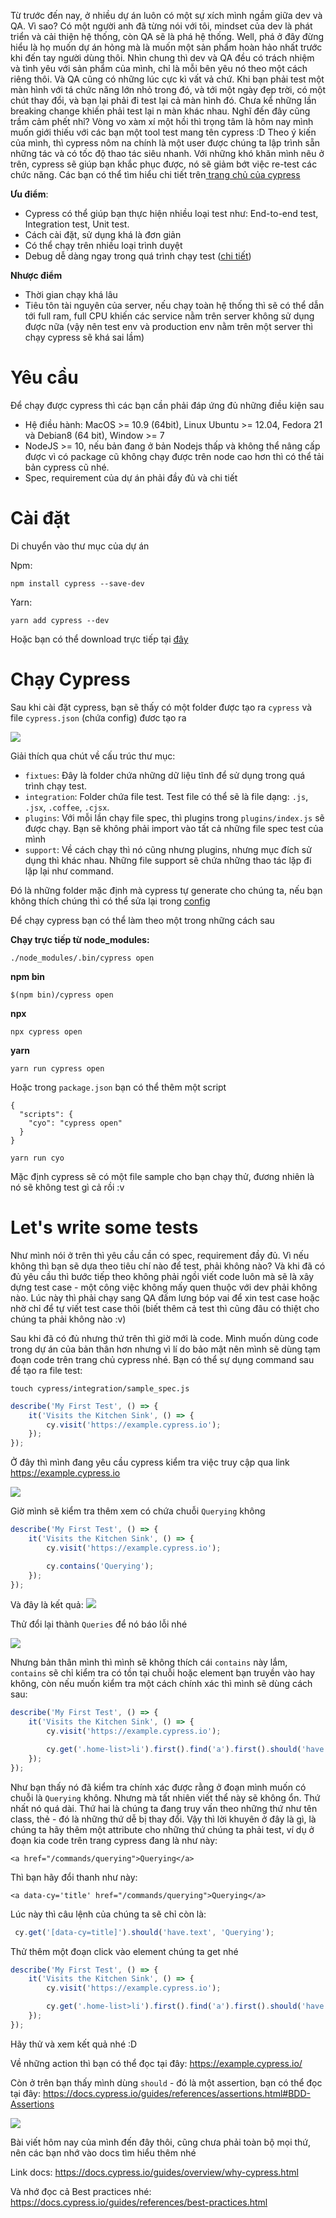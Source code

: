Từ trước đến nay, ở nhiều dự án luôn có một sự xích mình ngầm giữa dev và QA. Vì sao? Có một người anh đã từng nói với tôi, mindset của dev là phát triển và cải thiện hệ thống, còn QA sẽ là phá hệ thống. Well, phá ở đây đừng hiểu là họ muốn dự án hỏng mà là muốn một sản phẩm hoàn hảo nhất trước khi đến tay người dùng thôi. Nhìn chung thì dev và QA đều có trách nhiệm và tình yêu với sản phẩm của mình, chỉ là mỗi bên yêu nó theo một cách riêng thôi. Và QA cũng có những lúc cực kì vất vả chứ. Khi bạn phải test một màn hình với tá chức năng lớn nhỏ trong đó, và tới một ngày đẹp trời, có một chút thay đổi, và bạn lại phải đi test lại cả màn hình đó. Chưa kể những lần breaking change khiến phải test lại n màn khác nhau. Nghĩ đến đây cũng trầm cảm phết nhỉ? Vòng vo xàm xí một hồi thì trọng tâm là hôm nay mình muốn giới thiếu với các bạn một tool test mang tên cypress :D Theo ý kiến của mình, thì cypress nôm na chính là một user được chúng ta lập trình sẵn những tác và có tốc độ thao tác siêu nhanh. Với những khó khăn mình nêu ở trên, cypress sẽ giúp bạn khắc phục được, nó sẽ giảm bớt việc re-test các chức năng. Các bạn có thể tìm hiểu chi tiết trên[ trang chủ của cypress](https://docs.cypress.io/guides/overview/why-cypress.html)

**Ưu điểm**:

* Cypress có thể giúp bạn thực hiện nhiều loại test như: End-to-end test,  Integration test, Unit test.
* Cách cài đặt, sử dụng khá là đơn giản
* Có thể chạy trên nhiều loại trình duyệt 
* Debug dễ dàng ngay trong quá trình chạy test ([chi tiết](https://docs.cypress.io/guides/getting-started/writing-your-first-test.html#Debugging))


**Nhược điểm**
* Thời gian chạy khá lâu
* Tiêu tôn tài nguyên của server, nếu chạy toàn hệ thống thì sẽ có thể dẫn tới full ram, full CPU khiến các service nằm trên server không sử dụng được nữa (vậy nên test env và production env nằm trên một server thì chạy cypress sẽ khá sai lầm)

# Yêu cầu
Để chạy được cypress thì các bạn cần phải đáp ứng đủ những điều kiện sau

* Hệ điều hành: MacOS >= 10.9 (64bit), Linux Ubuntu >= 12.04, Fedora 21 và Debian8 (64 bit), Window >= 7
* NodeJS >= 10, nếu bản đang ở bản Nodejs thấp và không thể nâng cấp được vì có package cũ không chạy được trên node cao hơn thì có thể tải bản cypress cũ nhé.
* Spec, requirement của dự án phải đầy đủ và chi tiết

# Cài đặt
Di chuyển vào thư mục của dự án

Npm:
```
npm install cypress --save-dev
```

Yarn:
```
yarn add cypress --dev
```

Hoặc bạn có thể download trực tiếp tại [đây](https://download.cypress.io/desktop)

# Chạy Cypress
Sau khi cài đặt cypress, bạn sẽ thấy có một folder được tạo ra `cypress` và file `cypress.json` (chứa config) đươc tạo ra

![](https://images.viblo.asia/d08229c1-09a0-4122-889e-59c9f2e42cce.png)

Giải thích qua chút về cấu trúc thư mục:

* `fixtues`: Đây là folder chứa những dữ liệu tĩnh để sử dụng trong quá trình chạy test.
* `integration`: Folder chứa file test. Test file có thể sẽ là file dạng: `.js`, `.jsx`, `.coffee`, `.cjsx`.
* `plugins`: Với mỗi lần chạy file spec, thì plugins trong `plugins/index.js` sẽ được chạy. Bạn sẽ không phải import vào tất cả những file spec test của mình
* `support`:  Về cách chạy thì nó cũng nhưng plugins, nhưng mục đích sử dụng thì khác nhau. Những file support sẽ chứa những thao tác lặp đi lặp lại như command.

Đó là những folder mặc định mà cypress tự generate cho chúng ta, nếu bạn không thích chúng thì có thể sửa lại trong [config](https://docs.cypress.io/guides/references/configuration.html#Folders-Files)

Để chạy cypress bạn có thể làm theo một trong những cách sau

**Chạy trực tiếp từ node_modules:**
```
./node_modules/.bin/cypress open
```

**npm bin**
```
$(npm bin)/cypress open
```

**npx**
```
npx cypress open
```

**yarn**
```
yarn run cypress open
```

Hoặc trong `package.json` bạn có thể thêm một script

```
{
  "scripts": {
    "cyo": "cypress open"
  }
}
```
```
yarn run cyo
```

Mặc định cypress sẽ có một file sample cho bạn chạy thử, đương nhiên là nó sẽ không test gì cả rồi :v

# Let's write some tests
Như mình nói ở trên thì yêu cầu cần có spec, requirement đầy đủ. Vì nếu không thì bạn sẽ dựa theo tiêu chí nào để test, phải không nào? Và khi đã có đủ yêu cầu thì bước tiếp theo không phải ngồi viết code luôn mà sẽ là xây dựng test case - một công việc không mấy quen thuộc với dev phải không nào. Lúc này thì phải chạy sang QA đấm lưng bóp vai để xin test case hoặc nhờ chỉ để tự viết test case thôi (biết thêm cả test thì cũng đâu có thiệt cho chúng ta phải không nào :v)

Sau khi đã có đủ nhưng thứ trên thì giờ mới là code. Mình muốn dùng code trong dự án của bản thân hơn nhưng vì lí do bảo mật nên mình sẽ dùng tạm đoạn code trên trang chủ cypress nhé. Bạn có thể sự dụng command sau để tạo ra file test:
```
touch cypress/integration/sample_spec.js
```

```javascript
describe('My First Test', () => {
    it('Visits the Kitchen Sink', () => {
        cy.visit('https://example.cypress.io');
    });
});
```

Ở đây thì mình đang yêu cầu cypress kiểm tra việc truy cập qua link https://example.cypress.io

![](https://images.viblo.asia/0f412312-7350-4d33-9cb9-acd61bd8d6dc.gif)

Giờ mình sẽ kiểm tra thêm xem có chứa chuỗi `Querying` không
```javascript
describe('My First Test', () => {
    it('Visits the Kitchen Sink', () => {
        cy.visit('https://example.cypress.io');

        cy.contains('Querying');
    });
});
```

Và đây là kết quả:
![](https://images.viblo.asia/84d21410-0b56-453e-bd1e-1775bce0c244.png)

Thử đổi lại thành `Queries` để nó báo lỗi nhé

![](https://images.viblo.asia/a20eaf67-57a1-46ec-a695-b7703835cf1d.png)

Nhưng bản thân mình thì mình sẽ không thích cái `contains` này lắm, `contains` sẽ chỉ kiểm tra có tồn tại chuỗi hoặc element bạn truyền vào hay không, còn nếu muốn kiểm tra một cách chính xác thì mình sẽ dùng cách sau:

```javascript
describe('My First Test', () => {
    it('Visits the Kitchen Sink', () => {
        cy.visit('https://example.cypress.io');

        cy.get('.home-list>li').first().find('a').first().should('have.text', 'Querying');
    });
});
```

Như bạn thấy nó đã kiểm tra chính xác được rằng ở đoạn mình muốn có chuỗi là `Querying` không. Nhưng mà tất nhiên viết thể này sẽ không ổn. Thứ nhất nó quá dài. Thứ hai là chúng ta đang truy vấn theo những thứ như tên class, thẻ - đó là những thứ dễ bị thay đổi. Vậy thì lời khuyên ở đây là gì, là chúng ta hãy thêm một attribute cho những thứ chúng ta phải test, ví dụ ở đoạn kia code trên trang cypress đang là như này:

```
<a href="/commands/querying">Querying</a>
```

Thì bạn hãy đổi thanh như này:
```
<a data-cy='title' href="/commands/querying">Querying</a>
```

Lúc này thì câu lệnh của chúng ta sẽ chỉ còn là:
```javascript
 cy.get('[data-cy=title]').should('have.text', 'Querying');
```

Thử thêm một đoạn click vào element chúng ta get nhé
```javascript
describe('My First Test', () => {
    it('Visits the Kitchen Sink', () => {
        cy.visit('https://example.cypress.io');

        cy.get('.home-list>li').first().find('a').first().should('have.text', 'Querying').click();
    });
});
```
Hãy thử và xem kết quả nhé :D

Về những action thì bạn có thể đọc tại đây: https://example.cypress.io/

Còn ở trên bạn thấy mình dùng `should` - đó là một assertion, bạn có thể đọc tại đây: https://docs.cypress.io/guides/references/assertions.html#BDD-Assertions

![](https://images.viblo.asia/f01317e0-9c2f-44b6-9ce4-ae088d45c57e.gif)

Bài viết hôm nay của mình đến đây thôi, cũng chưa phải toàn bộ mọi thứ, nên các bạn nhớ vào docs tìm hiểu thêm nhé

Link docs: https://docs.cypress.io/guides/overview/why-cypress.html

Và nhớ đọc cả Best practices nhé:
https://docs.cypress.io/guides/references/best-practices.html